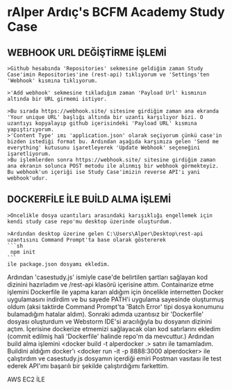 # rAlper Ardıç's  BCFM Academy Study Case


 ## WEBHOOK URL DEĞİŞTİRME İŞLEMİ

    >Github hesabında 'Repositories' sekmesine geldiğim zaman Study Case'imin Repositories'ine (rest-api) tıklıyorum ve 'Settings'ten 'Webhook' kısmına tıklıyorum. 
   
    >'Add webhook' sekmesine tıkladığım zaman 'Payload Url' kısmının altında bir URL girmemi istiyor. 
   
    >Bu sırada https://webhook.site/ sitesine girdiğim zaman ana ekranda 'Your unique URL' başlığı altında bir uzantı karşılıyor bizi. O uzantıyı kopyalayıp github içerisindeki 'Payload URL' kısmına yapıştırıyorum. 
    >'Content Type' ımı 'application.json' olarak seçiyorum çünkü case'in bizden istediği format bu. Ardından aşağıda karşımıza gelen 'Send me everything' kutusunu işaretleyerek 'Update Webhook' seçeneğini işaretliyorum. 
    >Bu işlemlerden sonra https://webhook.site/ sitesine girdiğim zaman ana ekranın solunca POST metodu ile alınmış bir webhook görmekteyiz. Bu webhook'un içeriği ise Study Case'imizin reverse API'ı yani webhook'udur.

## DOCKERFİLE İLE BUİLD ALMA İŞLEMİ

    >Öncelikle dosya uzantıları arasındaki karışıklığı engellemek için kendi study case repo'mu desktop üzerinde oluşturdum. 
  
    >Ardından desktop üzerine gelen C:\Users\Alper\Desktop\rest-api uzantısını Command Prompt'ta base olarak göstererek  
    ```sh 
     npm init 
    ```
    ile package.json dosyamı ekledim. 
  
  Ardından 'casestudy.js' ismiyle case'de belirtilen şartları sağlayan kod dizinini hazırladım ve /rest-api klasörü içerisine attım. Containarize etme işlemini Dockerfile ile yapma kararı aldığım için öncelikle internetten Docker uygulamasını indirdim ve bu sayede PATH'i uygulama sayesinde oluşturmuş oldum (aksi taktirde Command Prompt'ta 'Batch Error' tipi dosya konumunu bulamadığım hatalar aldım). Sonraki adımda uzantısız bir 'Dockerfile' dosyası oluşturdum ve Webstorm IDE'si aracılığıyla bu dosyanın dizinini açtım. İçerisine dockerize etmemizi sağlayacak olan kod satırlarını ekledim (commit edilmiş hali 'Dockerfile' halinde repo'm da mevcuttur.) Ardından build alma işlemini <docker build -t alperdocker .> satırı ile tamamladım. Buildini aldığım docker'ı <docker run -it -p 8888:3000 alperdocker> ile çalıştırdım ve casestudy.js dosyamın içerdiği emiri Postman vasıtası ile test ederek API'ımı başarılı bir şekilde çalıştırdığımı farkettim.  

AWS EC2 İLE 
